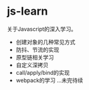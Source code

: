 # js-learn
关于Javascript的深入学习。
- 创建对象的几种常见方式
- 防抖、节流的实现
- 原型链相关学习
- 自定义深拷贝
- call/apply/bind的实现
- webpack的学习
...未完待续
